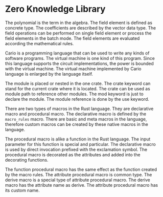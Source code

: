 # Zero Knowledge Library

The polynomial is the term in the algebra. The field element is defined as concrete type. The coefficients are described by the vector data type. The field operations can be performed on single field element or process the field elements in the batch mode. The field elements are evaluated according the mathematical rules. 

Cario is a programming language that can be used to write any kinds of software programs. The virtual machine is one kind of this program. Since this language supports the circuit implementations, the power is bounded with the virtual machine. The virtual machine implemented by Cario language is enlarged by the language itself. 

The module is placed or nested in the one crate. The crate keyword can stand for the current crate where it is located. The crate can be used as module path to reference other modules. The mod keyword is just to declare the module. The module reference is done by the use keyword. 

There are two types of macros in the Rust language. They are declarative macro and procedural macro. The declarative macro is defined by the `macro_rules` macro. There are basic and meta macros in the language, therefore custom macros can be created by these native macros in the language. 

The procedural macro is alike a function in the Rust language. The input parameter for this function is special and particular. The declarative macro is used by direct invocation prefixed with the exclamation symbol. The procedural macro is decorated as the attributes and added into the decorating functions. 

The function procedural macro has the same effect as the function created by the macro rules. The attribute procedural macro is common type. The derive macro is a special type of attribute procedural macro. The derive macro has the attribute name as derive. The attribute procedural macro has its custom name. 


